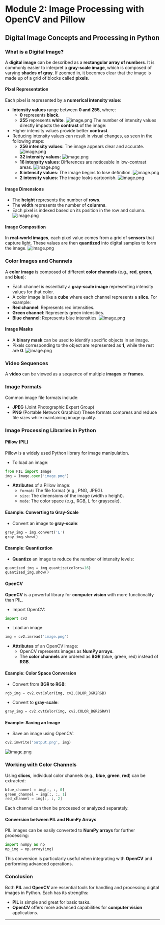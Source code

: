 

# Module 2: Image Processing with OpenCV and Pillow
## Digital Image Concepts and Processing in Python
### What is a Digital Image?
A **digital image** can be described as a **rectangular array of numbers**. It is commonly easier to interpret a **gray-scale image**, which is composed of varying **shades of gray**. If zoomed in, it becomes clear that the image is made up of a grid of blocks called **pixels**.
#### Pixel Representation
Each pixel is represented by a **numerical intensity value**:
- **Intensity values** range between **0 and 255**, where:
	- **0** represents **black**.
	- **255** represents **white**.
![image.png](https://prod-files-secure.s3.us-west-2.amazonaws.com/03e82b26-cccb-4906-bb56-adabcbdc0655/fa1bb4aa-313a-44c2-a7b3-7fa4a8432b08/image.png?X-Amz-Algorithm=AWS4-HMAC-SHA256&X-Amz-Content-Sha256=UNSIGNED-PAYLOAD&X-Amz-Credential=ASIAZI2LB4667JRSWWRQ%2F20250201%2Fus-west-2%2Fs3%2Faws4_request&X-Amz-Date=20250201T161554Z&X-Amz-Expires=3600&X-Amz-Security-Token=IQoJb3JpZ2luX2VjEM3%2F%2F%2F%2F%2F%2F%2F%2F%2F%2FwEaCXVzLXdlc3QtMiJIMEYCIQCZ6gIu7rRPWcUU5ovTJW7FD3f9r7L8%2B6pWhKm1XjfsPwIhAPlQ14P7pZ56GqlAt8s3gBwcHdOTTuClijYmFv5BRXtIKogECNb%2F%2F%2F%2F%2F%2F%2F%2F%2F%2FwEQABoMNjM3NDIzMTgzODA1Igz5j%2F9BZ4RCqDJpaEEq3APVQSVWi5ooG1nSh0KR%2FMlI5I8symk54uEegw%2FrXFukjMhmJ3QDZtj%2BuzYd5CqBb7YiVQPOy1yyWGjwR5xm22zTIoiLj6ZwUAcoP1pogdA8rGiw2KEsPKldM4gYheMzwa5DjseHQzhotuPEcZVmRwb3gHPrjCjROD8A9GawMA8XV25E7yqRPTpWLcfjsK70nvH4EmqTTI9mD5mccgwljDTyv90ClkKQ4nMHzMtBFBfCKGMr1tfw67GTcnhJ4yrnlxwi07FgXPZuQtxy6uepAS0jcOHvgIfRB%2FpUo3EywDVEEmfZ%2BndNVv2VEfD8Y%2BFw8KD33ZtLPmXvdR9j7gRjaIhgUy53ge0R0WT6FUtJ6mlsP0%2FSadQ%2F%2Bte7Z3RygMYCmKTCYD6%2FjcC76mIezlf4JCxwsCp8eNOR%2B5l1uBVg5Uj5r74j%2FFgvm8AZ8EbR518YTOKI3OHYTaA2QFzmXqGrzAtbuBtWQfJ6%2FN1Fwd4WrbngdTardUbhW0cN0QTqHPYghsMrwZNiYHIPzWmMLPL5WLIkdtumdnwDUiteUacUNmaVbh8kRYsP8lmgXl28S%2BOwGlS%2BT%2FTNk9dTvtcGbwoajg96JSguQCB1oBC9f7zIB%2FO75E8Z3UxpnOUkObtrtjDuvfi8BjqkASFDp2%2BJIa0WSspDdPwNj1RgrMegU4tLi46k5xtZGN6AD85wvRzBL8NYIA9EMMiEiCCGkBGs2qRTC%2FLVp8iFHfgf%2Bcvk17TzPhMiFjKRoz0SXQIqrlisLdaIdK7Z44BEXlUvyRSVPjdMVIsPT9HonJZJrLEil%2FKNNLg%2FAuicl40oohMee%2BWqGm0DHMcWj0m6ZTM7QSTDawLngPQs482bJ6PPkoCa&X-Amz-Signature=852de7a8423b2d33900849b310043d776b9045723fedb1c71b43095880dfb0fd&X-Amz-SignedHeaders=host&x-id=GetObject)
The number of intensity values directly impacts the **contrast** of the image:
- Higher intensity values provide better **contrast**.
- Reducing intensity values can result in visual changes, as seen in the following steps:
	- **256 intensity values**: The image appears clear and accurate.
![image.png](https://prod-files-secure.s3.us-west-2.amazonaws.com/03e82b26-cccb-4906-bb56-adabcbdc0655/0de7dfb4-99dc-4b87-8932-5165b3c3b775/image.png?X-Amz-Algorithm=AWS4-HMAC-SHA256&X-Amz-Content-Sha256=UNSIGNED-PAYLOAD&X-Amz-Credential=ASIAZI2LB466TFTJPOVI%2F20250201%2Fus-west-2%2Fs3%2Faws4_request&X-Amz-Date=20250201T161555Z&X-Amz-Expires=3600&X-Amz-Security-Token=IQoJb3JpZ2luX2VjEM7%2F%2F%2F%2F%2F%2F%2F%2F%2F%2FwEaCXVzLXdlc3QtMiJIMEYCIQCmtAUTv%2Ff8NOuyU48rTIHx7brd%2BQwQeDjjtcJ0RVKDywIhAN7LdFqyjEsOxVhcVBZko44FvvbUJ3q3L6UFLy1dKFOoKogECNf%2F%2F%2F%2F%2F%2F%2F%2F%2F%2FwEQABoMNjM3NDIzMTgzODA1IgzosldfjfP0PYOO1Uwq3APdnwUxx3tph1geQRuOdcKlxqhCDEuB5nCuxtKY8ydk92fGGTa%2FVudi2CgR8%2BmogmilpIZUeFZE9qXSSXLKY2lSDf7Vn1oqaKOu8RaehhMZJHJnqeeX%2BD7ltse6n4VqRbjcuWMQh6IUDc5YaF0p%2BnDkfzcfOfMNWi2a4L1VDMR4uZZgKKgI31AKNFbK4ej7iGkM4Q89sI7RX0c%2FKACt5COEFAbOfqI5av2BPLKrwTzRrOTPBT1iDQ%2BXN%2FN9tNA%2F04iqIYN%2FUyMmKhWqeAz8f9z3lL3RZpTFCtcY%2BN%2BULixmIOsIPfZAR%2BR5%2BOUjlMD7JotB%2BInr%2BY%2BGLQa0kGD9wYKQuXtdJpECivyYc%2BYtp8WEGmzVaAf%2FDKX1j6FW1UDCtUSgUZXEdWiegvylfWtJ%2FRuWBdiYqn6Yn5%2B3DfMMtI9XuqFvf%2FsEeFTV0UiE6IHgYJIPV30oFoqOpuYEuXHwRP2Zn7D%2FVLtEJep%2BMKYrl9D5rzsYfLIeLYq754wqw6TVBzWaTCTz2DEmaL6Wc8dgW2rVKCGBbttPSptALlpPUXFRnGTRgqN%2B4P30TO90d1uoTxKZ1WW%2FEbFKjCt1N4UxryHairgo2uHA4zzpxLrvgQMOku9IJDjKg3vWJlcnOjCvyPi8BjqkAV3qZXnQE20Tk54UpZdJPtirXAxlqVQxZ1w4DtN5smecthhXYIJptC9MmZb0jb4wAJts2DXeuW8PtLzlSvU0Ki4ja%2FRfMPdexH1I3SlBDuJ1RTCvC%2Bvx4GpXl0XPgLxXporvuw3SXjFIX1TWL0lWuANK17TYIzGelCN6xwFhP%2FX6p%2FFNt4d742F1%2B5yh0LALnzM4B2nyz6S0c5rV1nhE0JhXnS9e&X-Amz-Signature=a37b35aa264bd1655119fd1a043357ec2aa4a919c288852a46be8a1cc089edf0&X-Amz-SignedHeaders=host&x-id=GetObject)
	- **32 intensity values:**
![image.png](https://prod-files-secure.s3.us-west-2.amazonaws.com/03e82b26-cccb-4906-bb56-adabcbdc0655/7eb81f08-b190-4c5a-ba2b-2a498a15b2c4/image.png?X-Amz-Algorithm=AWS4-HMAC-SHA256&X-Amz-Content-Sha256=UNSIGNED-PAYLOAD&X-Amz-Credential=ASIAZI2LB466TFTJPOVI%2F20250201%2Fus-west-2%2Fs3%2Faws4_request&X-Amz-Date=20250201T161555Z&X-Amz-Expires=3600&X-Amz-Security-Token=IQoJb3JpZ2luX2VjEM7%2F%2F%2F%2F%2F%2F%2F%2F%2F%2FwEaCXVzLXdlc3QtMiJIMEYCIQCmtAUTv%2Ff8NOuyU48rTIHx7brd%2BQwQeDjjtcJ0RVKDywIhAN7LdFqyjEsOxVhcVBZko44FvvbUJ3q3L6UFLy1dKFOoKogECNf%2F%2F%2F%2F%2F%2F%2F%2F%2F%2FwEQABoMNjM3NDIzMTgzODA1IgzosldfjfP0PYOO1Uwq3APdnwUxx3tph1geQRuOdcKlxqhCDEuB5nCuxtKY8ydk92fGGTa%2FVudi2CgR8%2BmogmilpIZUeFZE9qXSSXLKY2lSDf7Vn1oqaKOu8RaehhMZJHJnqeeX%2BD7ltse6n4VqRbjcuWMQh6IUDc5YaF0p%2BnDkfzcfOfMNWi2a4L1VDMR4uZZgKKgI31AKNFbK4ej7iGkM4Q89sI7RX0c%2FKACt5COEFAbOfqI5av2BPLKrwTzRrOTPBT1iDQ%2BXN%2FN9tNA%2F04iqIYN%2FUyMmKhWqeAz8f9z3lL3RZpTFCtcY%2BN%2BULixmIOsIPfZAR%2BR5%2BOUjlMD7JotB%2BInr%2BY%2BGLQa0kGD9wYKQuXtdJpECivyYc%2BYtp8WEGmzVaAf%2FDKX1j6FW1UDCtUSgUZXEdWiegvylfWtJ%2FRuWBdiYqn6Yn5%2B3DfMMtI9XuqFvf%2FsEeFTV0UiE6IHgYJIPV30oFoqOpuYEuXHwRP2Zn7D%2FVLtEJep%2BMKYrl9D5rzsYfLIeLYq754wqw6TVBzWaTCTz2DEmaL6Wc8dgW2rVKCGBbttPSptALlpPUXFRnGTRgqN%2B4P30TO90d1uoTxKZ1WW%2FEbFKjCt1N4UxryHairgo2uHA4zzpxLrvgQMOku9IJDjKg3vWJlcnOjCvyPi8BjqkAV3qZXnQE20Tk54UpZdJPtirXAxlqVQxZ1w4DtN5smecthhXYIJptC9MmZb0jb4wAJts2DXeuW8PtLzlSvU0Ki4ja%2FRfMPdexH1I3SlBDuJ1RTCvC%2Bvx4GpXl0XPgLxXporvuw3SXjFIX1TWL0lWuANK17TYIzGelCN6xwFhP%2FX6p%2FFNt4d742F1%2B5yh0LALnzM4B2nyz6S0c5rV1nhE0JhXnS9e&X-Amz-Signature=51710ab1689194737786142581e29760c9b4143af0d6427c48691e09b0fb5859&X-Amz-SignedHeaders=host&x-id=GetObject)
	- **16 intensity values**: Differences are noticeable in low-contrast areas.
![image.png](https://prod-files-secure.s3.us-west-2.amazonaws.com/03e82b26-cccb-4906-bb56-adabcbdc0655/6bf56d44-9a14-4b7b-98c2-1f00b8630f0c/image.png?X-Amz-Algorithm=AWS4-HMAC-SHA256&X-Amz-Content-Sha256=UNSIGNED-PAYLOAD&X-Amz-Credential=ASIAZI2LB466TFTJPOVI%2F20250201%2Fus-west-2%2Fs3%2Faws4_request&X-Amz-Date=20250201T161555Z&X-Amz-Expires=3600&X-Amz-Security-Token=IQoJb3JpZ2luX2VjEM7%2F%2F%2F%2F%2F%2F%2F%2F%2F%2FwEaCXVzLXdlc3QtMiJIMEYCIQCmtAUTv%2Ff8NOuyU48rTIHx7brd%2BQwQeDjjtcJ0RVKDywIhAN7LdFqyjEsOxVhcVBZko44FvvbUJ3q3L6UFLy1dKFOoKogECNf%2F%2F%2F%2F%2F%2F%2F%2F%2F%2FwEQABoMNjM3NDIzMTgzODA1IgzosldfjfP0PYOO1Uwq3APdnwUxx3tph1geQRuOdcKlxqhCDEuB5nCuxtKY8ydk92fGGTa%2FVudi2CgR8%2BmogmilpIZUeFZE9qXSSXLKY2lSDf7Vn1oqaKOu8RaehhMZJHJnqeeX%2BD7ltse6n4VqRbjcuWMQh6IUDc5YaF0p%2BnDkfzcfOfMNWi2a4L1VDMR4uZZgKKgI31AKNFbK4ej7iGkM4Q89sI7RX0c%2FKACt5COEFAbOfqI5av2BPLKrwTzRrOTPBT1iDQ%2BXN%2FN9tNA%2F04iqIYN%2FUyMmKhWqeAz8f9z3lL3RZpTFCtcY%2BN%2BULixmIOsIPfZAR%2BR5%2BOUjlMD7JotB%2BInr%2BY%2BGLQa0kGD9wYKQuXtdJpECivyYc%2BYtp8WEGmzVaAf%2FDKX1j6FW1UDCtUSgUZXEdWiegvylfWtJ%2FRuWBdiYqn6Yn5%2B3DfMMtI9XuqFvf%2FsEeFTV0UiE6IHgYJIPV30oFoqOpuYEuXHwRP2Zn7D%2FVLtEJep%2BMKYrl9D5rzsYfLIeLYq754wqw6TVBzWaTCTz2DEmaL6Wc8dgW2rVKCGBbttPSptALlpPUXFRnGTRgqN%2B4P30TO90d1uoTxKZ1WW%2FEbFKjCt1N4UxryHairgo2uHA4zzpxLrvgQMOku9IJDjKg3vWJlcnOjCvyPi8BjqkAV3qZXnQE20Tk54UpZdJPtirXAxlqVQxZ1w4DtN5smecthhXYIJptC9MmZb0jb4wAJts2DXeuW8PtLzlSvU0Ki4ja%2FRfMPdexH1I3SlBDuJ1RTCvC%2Bvx4GpXl0XPgLxXporvuw3SXjFIX1TWL0lWuANK17TYIzGelCN6xwFhP%2FX6p%2FFNt4d742F1%2B5yh0LALnzM4B2nyz6S0c5rV1nhE0JhXnS9e&X-Amz-Signature=dce661cbf896ed6f4bcc3365f12d8e23e4c693918fa17371186d8a10fa2b90dd&X-Amz-SignedHeaders=host&x-id=GetObject)
	- **8 intensity values**: The image begins to lose definition.
![image.png](https://prod-files-secure.s3.us-west-2.amazonaws.com/03e82b26-cccb-4906-bb56-adabcbdc0655/cca05878-ca1a-43e0-8bec-1d146756f9ae/image.png?X-Amz-Algorithm=AWS4-HMAC-SHA256&X-Amz-Content-Sha256=UNSIGNED-PAYLOAD&X-Amz-Credential=ASIAZI2LB466TFTJPOVI%2F20250201%2Fus-west-2%2Fs3%2Faws4_request&X-Amz-Date=20250201T161555Z&X-Amz-Expires=3600&X-Amz-Security-Token=IQoJb3JpZ2luX2VjEM7%2F%2F%2F%2F%2F%2F%2F%2F%2F%2FwEaCXVzLXdlc3QtMiJIMEYCIQCmtAUTv%2Ff8NOuyU48rTIHx7brd%2BQwQeDjjtcJ0RVKDywIhAN7LdFqyjEsOxVhcVBZko44FvvbUJ3q3L6UFLy1dKFOoKogECNf%2F%2F%2F%2F%2F%2F%2F%2F%2F%2FwEQABoMNjM3NDIzMTgzODA1IgzosldfjfP0PYOO1Uwq3APdnwUxx3tph1geQRuOdcKlxqhCDEuB5nCuxtKY8ydk92fGGTa%2FVudi2CgR8%2BmogmilpIZUeFZE9qXSSXLKY2lSDf7Vn1oqaKOu8RaehhMZJHJnqeeX%2BD7ltse6n4VqRbjcuWMQh6IUDc5YaF0p%2BnDkfzcfOfMNWi2a4L1VDMR4uZZgKKgI31AKNFbK4ej7iGkM4Q89sI7RX0c%2FKACt5COEFAbOfqI5av2BPLKrwTzRrOTPBT1iDQ%2BXN%2FN9tNA%2F04iqIYN%2FUyMmKhWqeAz8f9z3lL3RZpTFCtcY%2BN%2BULixmIOsIPfZAR%2BR5%2BOUjlMD7JotB%2BInr%2BY%2BGLQa0kGD9wYKQuXtdJpECivyYc%2BYtp8WEGmzVaAf%2FDKX1j6FW1UDCtUSgUZXEdWiegvylfWtJ%2FRuWBdiYqn6Yn5%2B3DfMMtI9XuqFvf%2FsEeFTV0UiE6IHgYJIPV30oFoqOpuYEuXHwRP2Zn7D%2FVLtEJep%2BMKYrl9D5rzsYfLIeLYq754wqw6TVBzWaTCTz2DEmaL6Wc8dgW2rVKCGBbttPSptALlpPUXFRnGTRgqN%2B4P30TO90d1uoTxKZ1WW%2FEbFKjCt1N4UxryHairgo2uHA4zzpxLrvgQMOku9IJDjKg3vWJlcnOjCvyPi8BjqkAV3qZXnQE20Tk54UpZdJPtirXAxlqVQxZ1w4DtN5smecthhXYIJptC9MmZb0jb4wAJts2DXeuW8PtLzlSvU0Ki4ja%2FRfMPdexH1I3SlBDuJ1RTCvC%2Bvx4GpXl0XPgLxXporvuw3SXjFIX1TWL0lWuANK17TYIzGelCN6xwFhP%2FX6p%2FFNt4d742F1%2B5yh0LALnzM4B2nyz6S0c5rV1nhE0JhXnS9e&X-Amz-Signature=f607220912a69cd2b1865e89294aa0415c7fd94b655a7d68b49ea0ea5d16c04c&X-Amz-SignedHeaders=host&x-id=GetObject)
	- **2 intensity values**: The image looks cartoonish.
![image.png](https://prod-files-secure.s3.us-west-2.amazonaws.com/03e82b26-cccb-4906-bb56-adabcbdc0655/12da64d7-6b97-44e0-bc2c-52b9c47ce212/image.png?X-Amz-Algorithm=AWS4-HMAC-SHA256&X-Amz-Content-Sha256=UNSIGNED-PAYLOAD&X-Amz-Credential=ASIAZI2LB466TFTJPOVI%2F20250201%2Fus-west-2%2Fs3%2Faws4_request&X-Amz-Date=20250201T161555Z&X-Amz-Expires=3600&X-Amz-Security-Token=IQoJb3JpZ2luX2VjEM7%2F%2F%2F%2F%2F%2F%2F%2F%2F%2FwEaCXVzLXdlc3QtMiJIMEYCIQCmtAUTv%2Ff8NOuyU48rTIHx7brd%2BQwQeDjjtcJ0RVKDywIhAN7LdFqyjEsOxVhcVBZko44FvvbUJ3q3L6UFLy1dKFOoKogECNf%2F%2F%2F%2F%2F%2F%2F%2F%2F%2FwEQABoMNjM3NDIzMTgzODA1IgzosldfjfP0PYOO1Uwq3APdnwUxx3tph1geQRuOdcKlxqhCDEuB5nCuxtKY8ydk92fGGTa%2FVudi2CgR8%2BmogmilpIZUeFZE9qXSSXLKY2lSDf7Vn1oqaKOu8RaehhMZJHJnqeeX%2BD7ltse6n4VqRbjcuWMQh6IUDc5YaF0p%2BnDkfzcfOfMNWi2a4L1VDMR4uZZgKKgI31AKNFbK4ej7iGkM4Q89sI7RX0c%2FKACt5COEFAbOfqI5av2BPLKrwTzRrOTPBT1iDQ%2BXN%2FN9tNA%2F04iqIYN%2FUyMmKhWqeAz8f9z3lL3RZpTFCtcY%2BN%2BULixmIOsIPfZAR%2BR5%2BOUjlMD7JotB%2BInr%2BY%2BGLQa0kGD9wYKQuXtdJpECivyYc%2BYtp8WEGmzVaAf%2FDKX1j6FW1UDCtUSgUZXEdWiegvylfWtJ%2FRuWBdiYqn6Yn5%2B3DfMMtI9XuqFvf%2FsEeFTV0UiE6IHgYJIPV30oFoqOpuYEuXHwRP2Zn7D%2FVLtEJep%2BMKYrl9D5rzsYfLIeLYq754wqw6TVBzWaTCTz2DEmaL6Wc8dgW2rVKCGBbttPSptALlpPUXFRnGTRgqN%2B4P30TO90d1uoTxKZ1WW%2FEbFKjCt1N4UxryHairgo2uHA4zzpxLrvgQMOku9IJDjKg3vWJlcnOjCvyPi8BjqkAV3qZXnQE20Tk54UpZdJPtirXAxlqVQxZ1w4DtN5smecthhXYIJptC9MmZb0jb4wAJts2DXeuW8PtLzlSvU0Ki4ja%2FRfMPdexH1I3SlBDuJ1RTCvC%2Bvx4GpXl0XPgLxXporvuw3SXjFIX1TWL0lWuANK17TYIzGelCN6xwFhP%2FX6p%2FFNt4d742F1%2B5yh0LALnzM4B2nyz6S0c5rV1nhE0JhXnS9e&X-Amz-Signature=0461c5c2cccf11398c4353005a7f13811376e23b0b9aba7260cf9b9a204cf261&X-Amz-SignedHeaders=host&x-id=GetObject)
#### Image Dimensions
- The **height** represents the number of **rows**.
- The **width** represents the number of **columns**.
- Each pixel is indexed based on its position in the row and column.
![image.png](https://prod-files-secure.s3.us-west-2.amazonaws.com/03e82b26-cccb-4906-bb56-adabcbdc0655/ff056335-e79e-4491-b508-30cd45b6c194/image.png?X-Amz-Algorithm=AWS4-HMAC-SHA256&X-Amz-Content-Sha256=UNSIGNED-PAYLOAD&X-Amz-Credential=ASIAZI2LB4667JRSWWRQ%2F20250201%2Fus-west-2%2Fs3%2Faws4_request&X-Amz-Date=20250201T161554Z&X-Amz-Expires=3600&X-Amz-Security-Token=IQoJb3JpZ2luX2VjEM3%2F%2F%2F%2F%2F%2F%2F%2F%2F%2FwEaCXVzLXdlc3QtMiJIMEYCIQCZ6gIu7rRPWcUU5ovTJW7FD3f9r7L8%2B6pWhKm1XjfsPwIhAPlQ14P7pZ56GqlAt8s3gBwcHdOTTuClijYmFv5BRXtIKogECNb%2F%2F%2F%2F%2F%2F%2F%2F%2F%2FwEQABoMNjM3NDIzMTgzODA1Igz5j%2F9BZ4RCqDJpaEEq3APVQSVWi5ooG1nSh0KR%2FMlI5I8symk54uEegw%2FrXFukjMhmJ3QDZtj%2BuzYd5CqBb7YiVQPOy1yyWGjwR5xm22zTIoiLj6ZwUAcoP1pogdA8rGiw2KEsPKldM4gYheMzwa5DjseHQzhotuPEcZVmRwb3gHPrjCjROD8A9GawMA8XV25E7yqRPTpWLcfjsK70nvH4EmqTTI9mD5mccgwljDTyv90ClkKQ4nMHzMtBFBfCKGMr1tfw67GTcnhJ4yrnlxwi07FgXPZuQtxy6uepAS0jcOHvgIfRB%2FpUo3EywDVEEmfZ%2BndNVv2VEfD8Y%2BFw8KD33ZtLPmXvdR9j7gRjaIhgUy53ge0R0WT6FUtJ6mlsP0%2FSadQ%2F%2Bte7Z3RygMYCmKTCYD6%2FjcC76mIezlf4JCxwsCp8eNOR%2B5l1uBVg5Uj5r74j%2FFgvm8AZ8EbR518YTOKI3OHYTaA2QFzmXqGrzAtbuBtWQfJ6%2FN1Fwd4WrbngdTardUbhW0cN0QTqHPYghsMrwZNiYHIPzWmMLPL5WLIkdtumdnwDUiteUacUNmaVbh8kRYsP8lmgXl28S%2BOwGlS%2BT%2FTNk9dTvtcGbwoajg96JSguQCB1oBC9f7zIB%2FO75E8Z3UxpnOUkObtrtjDuvfi8BjqkASFDp2%2BJIa0WSspDdPwNj1RgrMegU4tLi46k5xtZGN6AD85wvRzBL8NYIA9EMMiEiCCGkBGs2qRTC%2FLVp8iFHfgf%2Bcvk17TzPhMiFjKRoz0SXQIqrlisLdaIdK7Z44BEXlUvyRSVPjdMVIsPT9HonJZJrLEil%2FKNNLg%2FAuicl40oohMee%2BWqGm0DHMcWj0m6ZTM7QSTDawLngPQs482bJ6PPkoCa&X-Amz-Signature=44c521ccc7786dd9b4408b04b9ba853f2d9d468d35b62acf4c0b2079a109f98b&X-Amz-SignedHeaders=host&x-id=GetObject)
#### Image Composition
In **real-world images**, each pixel value comes from a grid of **sensors** that capture light. These values are then **quantized** into digital samples to form the image.
![image.png](https://prod-files-secure.s3.us-west-2.amazonaws.com/03e82b26-cccb-4906-bb56-adabcbdc0655/0c721ea0-409b-4d32-b630-a00d6f170d18/image.png?X-Amz-Algorithm=AWS4-HMAC-SHA256&X-Amz-Content-Sha256=UNSIGNED-PAYLOAD&X-Amz-Credential=ASIAZI2LB4667JRSWWRQ%2F20250201%2Fus-west-2%2Fs3%2Faws4_request&X-Amz-Date=20250201T161554Z&X-Amz-Expires=3600&X-Amz-Security-Token=IQoJb3JpZ2luX2VjEM3%2F%2F%2F%2F%2F%2F%2F%2F%2F%2FwEaCXVzLXdlc3QtMiJIMEYCIQCZ6gIu7rRPWcUU5ovTJW7FD3f9r7L8%2B6pWhKm1XjfsPwIhAPlQ14P7pZ56GqlAt8s3gBwcHdOTTuClijYmFv5BRXtIKogECNb%2F%2F%2F%2F%2F%2F%2F%2F%2F%2FwEQABoMNjM3NDIzMTgzODA1Igz5j%2F9BZ4RCqDJpaEEq3APVQSVWi5ooG1nSh0KR%2FMlI5I8symk54uEegw%2FrXFukjMhmJ3QDZtj%2BuzYd5CqBb7YiVQPOy1yyWGjwR5xm22zTIoiLj6ZwUAcoP1pogdA8rGiw2KEsPKldM4gYheMzwa5DjseHQzhotuPEcZVmRwb3gHPrjCjROD8A9GawMA8XV25E7yqRPTpWLcfjsK70nvH4EmqTTI9mD5mccgwljDTyv90ClkKQ4nMHzMtBFBfCKGMr1tfw67GTcnhJ4yrnlxwi07FgXPZuQtxy6uepAS0jcOHvgIfRB%2FpUo3EywDVEEmfZ%2BndNVv2VEfD8Y%2BFw8KD33ZtLPmXvdR9j7gRjaIhgUy53ge0R0WT6FUtJ6mlsP0%2FSadQ%2F%2Bte7Z3RygMYCmKTCYD6%2FjcC76mIezlf4JCxwsCp8eNOR%2B5l1uBVg5Uj5r74j%2FFgvm8AZ8EbR518YTOKI3OHYTaA2QFzmXqGrzAtbuBtWQfJ6%2FN1Fwd4WrbngdTardUbhW0cN0QTqHPYghsMrwZNiYHIPzWmMLPL5WLIkdtumdnwDUiteUacUNmaVbh8kRYsP8lmgXl28S%2BOwGlS%2BT%2FTNk9dTvtcGbwoajg96JSguQCB1oBC9f7zIB%2FO75E8Z3UxpnOUkObtrtjDuvfi8BjqkASFDp2%2BJIa0WSspDdPwNj1RgrMegU4tLi46k5xtZGN6AD85wvRzBL8NYIA9EMMiEiCCGkBGs2qRTC%2FLVp8iFHfgf%2Bcvk17TzPhMiFjKRoz0SXQIqrlisLdaIdK7Z44BEXlUvyRSVPjdMVIsPT9HonJZJrLEil%2FKNNLg%2FAuicl40oohMee%2BWqGm0DHMcWj0m6ZTM7QSTDawLngPQs482bJ6PPkoCa&X-Amz-Signature=622c5c35a03f530bc8a9ecb1c59bc056de21818c27e11ae4ea5e58e14c0dac47&X-Amz-SignedHeaders=host&x-id=GetObject)
### Color Images and Channels
A **color image** is composed of different **color channels** (e.g., **red**, **green**, and **blue**):
- Each channel is essentially a **gray-scale image** representing intensity values for that color.
- A color image is like a **cube** where each channel represents a **slice**.
For example:
- **Red channel**: Represents red intensities.
- **Green channel**: Represents green intensities.
- **Blue channel**: Represents blue intensities.
![image.png](https://prod-files-secure.s3.us-west-2.amazonaws.com/03e82b26-cccb-4906-bb56-adabcbdc0655/c0cc17c9-842f-413f-82e8-f3f44278cf74/image.png?X-Amz-Algorithm=AWS4-HMAC-SHA256&X-Amz-Content-Sha256=UNSIGNED-PAYLOAD&X-Amz-Credential=ASIAZI2LB4667JRSWWRQ%2F20250201%2Fus-west-2%2Fs3%2Faws4_request&X-Amz-Date=20250201T161554Z&X-Amz-Expires=3600&X-Amz-Security-Token=IQoJb3JpZ2luX2VjEM3%2F%2F%2F%2F%2F%2F%2F%2F%2F%2FwEaCXVzLXdlc3QtMiJIMEYCIQCZ6gIu7rRPWcUU5ovTJW7FD3f9r7L8%2B6pWhKm1XjfsPwIhAPlQ14P7pZ56GqlAt8s3gBwcHdOTTuClijYmFv5BRXtIKogECNb%2F%2F%2F%2F%2F%2F%2F%2F%2F%2FwEQABoMNjM3NDIzMTgzODA1Igz5j%2F9BZ4RCqDJpaEEq3APVQSVWi5ooG1nSh0KR%2FMlI5I8symk54uEegw%2FrXFukjMhmJ3QDZtj%2BuzYd5CqBb7YiVQPOy1yyWGjwR5xm22zTIoiLj6ZwUAcoP1pogdA8rGiw2KEsPKldM4gYheMzwa5DjseHQzhotuPEcZVmRwb3gHPrjCjROD8A9GawMA8XV25E7yqRPTpWLcfjsK70nvH4EmqTTI9mD5mccgwljDTyv90ClkKQ4nMHzMtBFBfCKGMr1tfw67GTcnhJ4yrnlxwi07FgXPZuQtxy6uepAS0jcOHvgIfRB%2FpUo3EywDVEEmfZ%2BndNVv2VEfD8Y%2BFw8KD33ZtLPmXvdR9j7gRjaIhgUy53ge0R0WT6FUtJ6mlsP0%2FSadQ%2F%2Bte7Z3RygMYCmKTCYD6%2FjcC76mIezlf4JCxwsCp8eNOR%2B5l1uBVg5Uj5r74j%2FFgvm8AZ8EbR518YTOKI3OHYTaA2QFzmXqGrzAtbuBtWQfJ6%2FN1Fwd4WrbngdTardUbhW0cN0QTqHPYghsMrwZNiYHIPzWmMLPL5WLIkdtumdnwDUiteUacUNmaVbh8kRYsP8lmgXl28S%2BOwGlS%2BT%2FTNk9dTvtcGbwoajg96JSguQCB1oBC9f7zIB%2FO75E8Z3UxpnOUkObtrtjDuvfi8BjqkASFDp2%2BJIa0WSspDdPwNj1RgrMegU4tLi46k5xtZGN6AD85wvRzBL8NYIA9EMMiEiCCGkBGs2qRTC%2FLVp8iFHfgf%2Bcvk17TzPhMiFjKRoz0SXQIqrlisLdaIdK7Z44BEXlUvyRSVPjdMVIsPT9HonJZJrLEil%2FKNNLg%2FAuicl40oohMee%2BWqGm0DHMcWj0m6ZTM7QSTDawLngPQs482bJ6PPkoCa&X-Amz-Signature=797cfab32d9b0b28ea72e252fc4857c09a98c7d9b8ee31470c1c236bd2be0864&X-Amz-SignedHeaders=host&x-id=GetObject)
#### Image Masks
- A **binary mask** can be used to identify specific objects in an image.
- Pixels corresponding to the object are represented as **1**, while the rest are **0**.
![image.png](https://prod-files-secure.s3.us-west-2.amazonaws.com/03e82b26-cccb-4906-bb56-adabcbdc0655/667eab4d-d19d-4618-81d0-663b6beb002c/image.png?X-Amz-Algorithm=AWS4-HMAC-SHA256&X-Amz-Content-Sha256=UNSIGNED-PAYLOAD&X-Amz-Credential=ASIAZI2LB4667JRSWWRQ%2F20250201%2Fus-west-2%2Fs3%2Faws4_request&X-Amz-Date=20250201T161554Z&X-Amz-Expires=3600&X-Amz-Security-Token=IQoJb3JpZ2luX2VjEM3%2F%2F%2F%2F%2F%2F%2F%2F%2F%2FwEaCXVzLXdlc3QtMiJIMEYCIQCZ6gIu7rRPWcUU5ovTJW7FD3f9r7L8%2B6pWhKm1XjfsPwIhAPlQ14P7pZ56GqlAt8s3gBwcHdOTTuClijYmFv5BRXtIKogECNb%2F%2F%2F%2F%2F%2F%2F%2F%2F%2FwEQABoMNjM3NDIzMTgzODA1Igz5j%2F9BZ4RCqDJpaEEq3APVQSVWi5ooG1nSh0KR%2FMlI5I8symk54uEegw%2FrXFukjMhmJ3QDZtj%2BuzYd5CqBb7YiVQPOy1yyWGjwR5xm22zTIoiLj6ZwUAcoP1pogdA8rGiw2KEsPKldM4gYheMzwa5DjseHQzhotuPEcZVmRwb3gHPrjCjROD8A9GawMA8XV25E7yqRPTpWLcfjsK70nvH4EmqTTI9mD5mccgwljDTyv90ClkKQ4nMHzMtBFBfCKGMr1tfw67GTcnhJ4yrnlxwi07FgXPZuQtxy6uepAS0jcOHvgIfRB%2FpUo3EywDVEEmfZ%2BndNVv2VEfD8Y%2BFw8KD33ZtLPmXvdR9j7gRjaIhgUy53ge0R0WT6FUtJ6mlsP0%2FSadQ%2F%2Bte7Z3RygMYCmKTCYD6%2FjcC76mIezlf4JCxwsCp8eNOR%2B5l1uBVg5Uj5r74j%2FFgvm8AZ8EbR518YTOKI3OHYTaA2QFzmXqGrzAtbuBtWQfJ6%2FN1Fwd4WrbngdTardUbhW0cN0QTqHPYghsMrwZNiYHIPzWmMLPL5WLIkdtumdnwDUiteUacUNmaVbh8kRYsP8lmgXl28S%2BOwGlS%2BT%2FTNk9dTvtcGbwoajg96JSguQCB1oBC9f7zIB%2FO75E8Z3UxpnOUkObtrtjDuvfi8BjqkASFDp2%2BJIa0WSspDdPwNj1RgrMegU4tLi46k5xtZGN6AD85wvRzBL8NYIA9EMMiEiCCGkBGs2qRTC%2FLVp8iFHfgf%2Bcvk17TzPhMiFjKRoz0SXQIqrlisLdaIdK7Z44BEXlUvyRSVPjdMVIsPT9HonJZJrLEil%2FKNNLg%2FAuicl40oohMee%2BWqGm0DHMcWj0m6ZTM7QSTDawLngPQs482bJ6PPkoCa&X-Amz-Signature=be9bf52a1f7b9082950711ac4100130850687813fc9c291aa11f28c2a9236cc8&X-Amz-SignedHeaders=host&x-id=GetObject)
### Video Sequences
A **video** can be viewed as a sequence of multiple **images** or **frames**.
### Image Formats
Common image file formats include:
- **JPEG** (Joint Photographic Expert Group)
- **PNG** (Portable Network Graphics)
These formats compress and reduce file sizes while maintaining image quality.
### Image Processing Libraries in Python
#### Pillow (PIL)
Pillow is a widely used Python library for image manipulation.
- To load an image:
```python
from PIL import Image
img = Image.open('image.png')
```
- **Attributes** of a Pillow image:
	- `format`: The file format (e.g., PNG, JPEG).
	- `size`: The dimensions of the image (width x height).
	- `mode`: The color space (e.g., RGB, L for grayscale).
#### Example: Converting to Gray-Scale
- Convert an image to **gray-scale**:
```python
gray_img = img.convert('L')
gray_img.show()
```
#### Example: Quantization
- **Quantize** an image to reduce the number of intensity levels:
```python
quantized_img = img.quantize(colors=16)
quantized_img.show()
```
#### OpenCV
**OpenCV** is a powerful library for **computer vision** with more functionality than PIL.
- Import OpenCV:
```python
import cv2
```
- Load an image:
```python
img = cv2.imread('image.png')
```
- **Attributes** of an OpenCV image:
	- OpenCV represents images as **NumPy arrays**.
	- The **color channels** are ordered as **BGR** (blue, green, red) instead of **RGB**.
#### Example: Color Space Conversion
- Convert from **BGR to RGB**:
```python
rgb_img = cv2.cvtColor(img, cv2.COLOR_BGR2RGB)
```
- Convert to **gray-scale**:
```python
gray_img = cv2.cvtColor(img, cv2.COLOR_BGR2GRAY)
```
#### Example: Saving an Image
- Save an image using OpenCV:
```python
cv2.imwrite('output.png', img)
```
![image.png](https://prod-files-secure.s3.us-west-2.amazonaws.com/03e82b26-cccb-4906-bb56-adabcbdc0655/25fcc977-54ea-484c-997e-9b6bd016f347/image.png?X-Amz-Algorithm=AWS4-HMAC-SHA256&X-Amz-Content-Sha256=UNSIGNED-PAYLOAD&X-Amz-Credential=ASIAZI2LB4667JRSWWRQ%2F20250201%2Fus-west-2%2Fs3%2Faws4_request&X-Amz-Date=20250201T161555Z&X-Amz-Expires=3600&X-Amz-Security-Token=IQoJb3JpZ2luX2VjEM3%2F%2F%2F%2F%2F%2F%2F%2F%2F%2FwEaCXVzLXdlc3QtMiJIMEYCIQCZ6gIu7rRPWcUU5ovTJW7FD3f9r7L8%2B6pWhKm1XjfsPwIhAPlQ14P7pZ56GqlAt8s3gBwcHdOTTuClijYmFv5BRXtIKogECNb%2F%2F%2F%2F%2F%2F%2F%2F%2F%2FwEQABoMNjM3NDIzMTgzODA1Igz5j%2F9BZ4RCqDJpaEEq3APVQSVWi5ooG1nSh0KR%2FMlI5I8symk54uEegw%2FrXFukjMhmJ3QDZtj%2BuzYd5CqBb7YiVQPOy1yyWGjwR5xm22zTIoiLj6ZwUAcoP1pogdA8rGiw2KEsPKldM4gYheMzwa5DjseHQzhotuPEcZVmRwb3gHPrjCjROD8A9GawMA8XV25E7yqRPTpWLcfjsK70nvH4EmqTTI9mD5mccgwljDTyv90ClkKQ4nMHzMtBFBfCKGMr1tfw67GTcnhJ4yrnlxwi07FgXPZuQtxy6uepAS0jcOHvgIfRB%2FpUo3EywDVEEmfZ%2BndNVv2VEfD8Y%2BFw8KD33ZtLPmXvdR9j7gRjaIhgUy53ge0R0WT6FUtJ6mlsP0%2FSadQ%2F%2Bte7Z3RygMYCmKTCYD6%2FjcC76mIezlf4JCxwsCp8eNOR%2B5l1uBVg5Uj5r74j%2FFgvm8AZ8EbR518YTOKI3OHYTaA2QFzmXqGrzAtbuBtWQfJ6%2FN1Fwd4WrbngdTardUbhW0cN0QTqHPYghsMrwZNiYHIPzWmMLPL5WLIkdtumdnwDUiteUacUNmaVbh8kRYsP8lmgXl28S%2BOwGlS%2BT%2FTNk9dTvtcGbwoajg96JSguQCB1oBC9f7zIB%2FO75E8Z3UxpnOUkObtrtjDuvfi8BjqkASFDp2%2BJIa0WSspDdPwNj1RgrMegU4tLi46k5xtZGN6AD85wvRzBL8NYIA9EMMiEiCCGkBGs2qRTC%2FLVp8iFHfgf%2Bcvk17TzPhMiFjKRoz0SXQIqrlisLdaIdK7Z44BEXlUvyRSVPjdMVIsPT9HonJZJrLEil%2FKNNLg%2FAuicl40oohMee%2BWqGm0DHMcWj0m6ZTM7QSTDawLngPQs482bJ6PPkoCa&X-Amz-Signature=e5d21ef25274d9c971406957c0e06914dc566e73863044103b174bdb51866ff0&X-Amz-SignedHeaders=host&x-id=GetObject)
### Working with Color Channels
Using **slices**, individual color channels (e.g., **blue**, **green**, **red**) can be extracted:
```python
blue_channel = img[:, :, 0]
green_channel = img[:, :, 1]
red_channel = img[:, :, 2]
```
Each channel can then be processed or analyzed separately.
#### Conversion between PIL and NumPy Arrays
PIL images can be easily converted to **NumPy arrays** for further processing:
```python
import numpy as np
np_img = np.array(img)
```
This conversion is particularly useful when integrating with **OpenCV** and performing advanced operations.
### Conclusion
Both **PIL** and **OpenCV** are essential tools for handling and processing digital images in Python. Each has its strengths:
- **PIL** is simple and great for basic tasks.
- **OpenCV** offers more advanced capabilities for **computer vision** applications.
___


